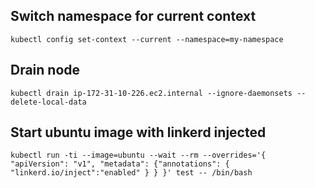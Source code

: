## Switch namespace for current context

```
kubectl config set-context --current --namespace=my-namespace
```

## Drain node

```
kubectl drain ip-172-31-10-226.ec2.internal --ignore-daemonsets --delete-local-data
```

## Start ubuntu image with linkerd injected

```
kubectl run -ti --image=ubuntu --wait --rm --overrides='{ "apiVersion": "v1", "metadata": {"annotations": { "linkerd.io/inject":"enabled" } } }' test -- /bin/bash
```
